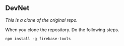 ## DevNet

*This is a clone of the original repo.*

When you clone the repository. Do the following steps. 
```
npm install -g firebase-tools
```
